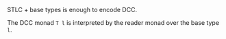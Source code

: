 STLC + base types is enough to encode DCC. 

The DCC monad `T l` is interpreted by the reader monad over the base type `l`.
 
